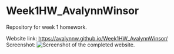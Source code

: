 # Week1HW_AvalynnWinsor
Repository for week 1 homework.

Website link: https://avalynnw.github.io/Week1HW_AvalynnWinsor/
Screenshot: ![Screenshot of the completed website.](https://github.com/avalynnw/Week1HW_AvalynnWinsor/blob/main/assets/images/website.jpg?raw=true "Horiseon Website")

